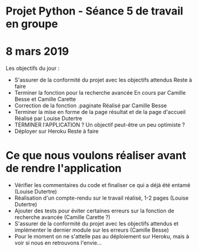 # Projet Python - Séance 5 de travail en groupe
# 8 mars 2019

Les objectifs du jour : 
* S'assurer de la conformité du projet avec les objectifs attendus
Reste à faire
* Terminer la fonction pour la recherche avancée
En cours par Camille Besse et Camille Carette
* Correction de la fonction .paginate
Réalisé par Camille Besse
* Terminer la mise en forme de la page résultat et de la page d'accueil
Réalisé par Louise Dutertre
* TERMINER l'APPLICATION ?
Un objectif peut-être un peu optimiste ?
* Déployer sur Heroku
Reste à faire


# Ce que nous voulons réaliser avant de rendre l'application
* Vérifier les commentaires du code et finaliser ce qui a déjà été entamé (Louise Dutertre)
* Réalisation d'un compte-rendu sur le travail réalisé, 1-2 pages (Louise Dutertre)
* Ajouter des tests pour éviter certaines erreurs sur la fonction de recherche avancée (Camille Carette ?)
* S'assurer de la conformité du projet avec les objectifs attendus et implémenter le dernier module sur les erreurs (Camille Besse)
* Pour le moment on ne s'attelle pas au déploiement sur Heroku, mais à voir si nous en retrouvons l'envie...



